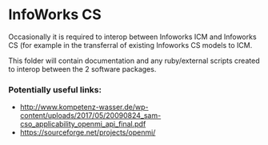 # InfoWorks CS

Occasionally it is required to interop between Infoworks ICM and Infoworks CS (for example in the transferral of existing Infoworks CS models to ICM.

This folder will contain documentation and any ruby/external scripts created to interop between the 2 software packages.


### Potentially useful links:

* http://www.kompetenz-wasser.de/wp-content/uploads/2017/05/20090824_sam-cso_applicability_openmi_api_final.pdf
* https://sourceforge.net/projects/openmi/
